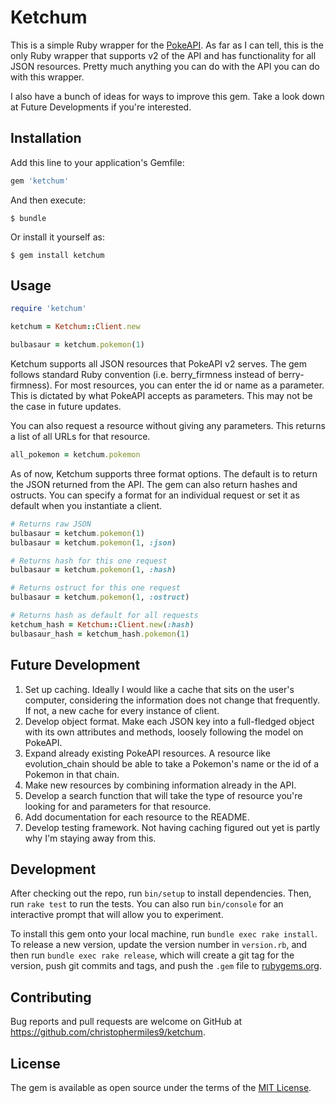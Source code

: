 # Ketchum

This is a simple Ruby wrapper for the [PokeAPI](pokeapi.co). As far as I can tell, this is the only Ruby wrapper that supports v2 of the API and has functionality for all JSON resources. Pretty much anything you can do with the API you can do with this wrapper.

I also have a bunch of ideas for ways to improve this gem. Take a look down at Future Developments if you're interested.

## Installation

Add this line to your application's Gemfile:

```ruby
gem 'ketchum'
```

And then execute:

    $ bundle

Or install it yourself as:

    $ gem install ketchum

## Usage

```ruby
require 'ketchum'

ketchum = Ketchum::Client.new

bulbasaur = ketchum.pokemon(1)
```

Ketchum supports all JSON resources that PokeAPI v2 serves. The gem follows standard Ruby convention (i.e. berry_firmness instead of berry-firmness). For most resources, you can enter the id or name as a parameter. This is dictated by what PokeAPI accepts as parameters. This may not be the case in future updates.

You can also request a resource without giving any parameters. This returns a list of all URLs for that resource.

```ruby
all_pokemon = ketchum.pokemon
```

As of now, Ketchum supports three format options. The default is to return the JSON returned from the API. The gem can also return hashes and ostructs. You can specify a format for an individual request or set it as default when you instantiate a client.

```ruby
# Returns raw JSON
bulbasaur = ketchum.pokemon(1)
bulbasaur = ketchum.pokemon(1, :json)

# Returns hash for this one request
bulbasaur = ketchum.pokemon(1, :hash)

# Returns ostruct for this one request
bulbasaur = ketchum.pokemon(1, :ostruct)

# Returns hash as default for all requests
ketchum_hash = Ketchum::Client.new(:hash)
bulbasaur_hash = ketchum_hash.pokemon(1)
```

## Future Development

1. Set up caching. Ideally I would like a cache that sits on the user's computer, considering the information does not change that frequently. If not, a new cache for every instance of client.
2. Develop object format. Make each JSON key into a full-fledged object with its own attributes and methods, loosely following the model on PokeAPI.
3. Expand already existing PokeAPI resources. A resource like evolution_chain should be able to take a Pokemon's name or the id of a Pokemon in that chain.
4. Make new resources by combining information already in the API.
5. Develop a search function that will take the type of resource you're looking for and parameters for that resource.
6. Add documentation for each resource to the README.
7. Develop testing framework. Not having caching figured out yet is partly why I'm staying away from this.
    
## Development

After checking out the repo, run `bin/setup` to install dependencies. Then, run `rake test` to run the tests. You can also run `bin/console` for an interactive prompt that will allow you to experiment.

To install this gem onto your local machine, run `bundle exec rake install`. To release a new version, update the version number in `version.rb`, and then run `bundle exec rake release`, which will create a git tag for the version, push git commits and tags, and push the `.gem` file to [rubygems.org](https://rubygems.org).

## Contributing

Bug reports and pull requests are welcome on GitHub at https://github.com/christophermiles9/ketchum.


## License

The gem is available as open source under the terms of the [MIT License](http://opensource.org/licenses/MIT).

